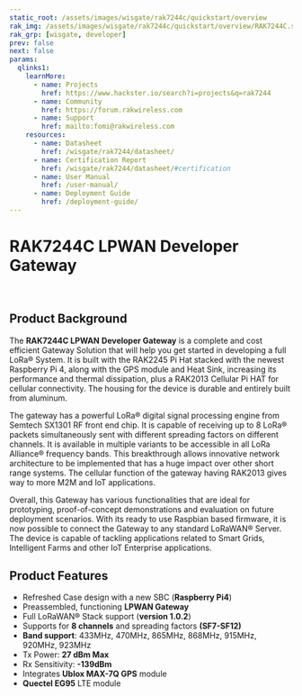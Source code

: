 ```yaml
---
static_root: /assets/images/wisgate/rak7244c/quickstart/overview
rak_img: /assets/images/wisgate/rak7244c/quickstart/overview/RAK7244C.svg
rak_grp: [wisgate, developer]
prev: false
next: false
params:
  qlinks1:
    learnMore:
      - name: Projects
        href: https://www.hackster.io/search?i=projects&q=rak7244
      - name: Community
        href: https://forum.rakwireless.com
      - name: Support
        href: mailto:fomi@rakwireless.com
    resources:
      - name: Datasheet
        href: /wisgate/rak7244/datasheet/
      - name: Certification Report
        href: /wisgate/rak7244/datasheet/#certification
      - name: User Manual
        href: /user-manual/
      - name: Deployment Guide
        href: /deployment-guide/ 
---
```


# RAK7244C LPWAN Developer Gateway

&nbsp;
<rk-img
  :src="`${$frontmatter.static_root}/eqijenycxekcw9g3n0ux.jpg`"
  width="65%"
  figure-number="1"
  caption="RAK7244C LPWAN Developer Gateway"
/>

## Product Background

The **RAK7244C LPWAN** **Developer Gateway** is a complete and cost efficient Gateway Solution that will help you get started in developing a full LoRa® System. It is built with the RAK2245 Pi Hat stacked with the newest Raspberry Pi 4, along with the GPS module and Heat Sink, increasing its performance and thermal dissipation, plus a RAK2013 Cellular Pi HAT for cellular connectivity. The housing for the device is durable and entirely built from aluminum.

The gateway has a powerful LoRa® digital signal processing engine from Semtech SX1301 RF front end chip. It is capable of receiving up to 8 LoRa® packets simultaneously sent with different spreading factors on different channels. It is available in multiple variants to be accessible in all LoRa Alliance® frequency bands. This breakthrough allows innovative network architecture to be implemented that has a huge impact over other short range systems. The cellular function of the gateway having RAK2013 gives way to more M2M and IoT applications.

Overall, this Gateway has various functionalities that are ideal for prototyping, proof-of-concept demonstrations and evaluation on future deployment scenarios. With its ready to use Raspbian based firmware, it is now possible to connect the Gateway to any standard LoRaWAN® Server. The device is capable of tackling applications related to Smart Grids, Intelligent Farms and other IoT Enterprise applications.

<rk-btn
  src="/wisgate/rak7244c/quickstart/"
  label="Get Started with RAK7244C LPWAN Developer Gateway"
/>

<rk-quick-links :params="$page.frontmatter.params.qlinks1" />

## Product Features

- Refreshed Case design with a new SBC (**Raspberry Pi4**)
- Preassembled, functioning **LPWAN Gateway**
- Full LoRaWAN® Stack support (**version 1.0.2**)
- Supports for **8 channels** and spreading factors **(SF7-SF12)**
- **Band support**: 433MHz, 470MHz, 865MHz, 868MHz, 915MHz, 920MHz, 923MHz
- Tx Power: **27 dBm Max**
- Rx Sensitivity: **-139dBm**
- Integrates **Ublox MAX-7Q GPS** module
- **Quectel EG95** LTE module

<rk-btn
  src="https://store.rakwireless.com/products/rak7244-lpwan-developer-gateway?variant=31446039887917"
  label="Buy a RAK7244C LPWAN Developer Gateway"
  _blank
/>

